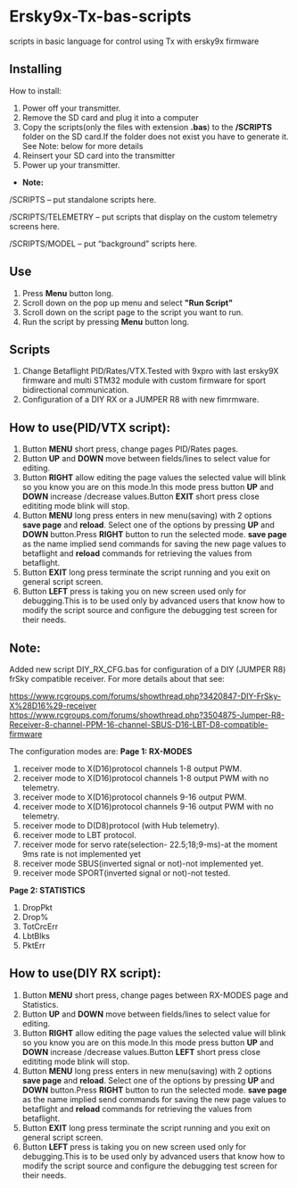 # Ersky9x-Tx-bas-scripts
scripts in basic language for control using Tx with ersky9x firmware

## Installing
How to install:
1. Power off your transmitter.
2. Remove the SD card and plug it into a computer
3. Copy the scripts(only the files with extension **.bas**)  to the **/SCRIPTS** folder on the  SD card.If the folder does not exist you have to generate it. See Note: below for more details
4. Reinsert your SD card into the transmitter
5. Power up your transmitter.

- **Note:**

 /SCRIPTS – put standalone scripts here.
 
 /SCRIPTS/TELEMETRY – put scripts that display on the custom telemetry screens here.
 
 /SCRIPTS/MODEL – put “background” scripts here.

## Use
1. Press **Menu** button long.
2. Scroll down on the pop up menu and select **"Run Script"**
3. Scroll down on the script page to the script you want to run.
4. Run the script by pressing **Menu** button  long.

## Scripts
1. Change Betaflight PID/Rates/VTX.Tested with 9xpro with last ersky9X firmware and multi STM32 module with custom firmware for sport bidirectional communication.
2. Configuration of a DIY RX or a JUMPER R8 with new fimrmware.

## How to use(PID/VTX script):
1. Button  **MENU** short press, change pages PID/Rates pages.
2. Button **UP** and **DOWN** move between fields/lines to select value for editing.
3. Button **RIGHT** allow editing the page values the selected value will blink so you know you are on this mode.In this mode press button **UP** and **DOWN** increase /decrease values.Button **EXIT** short press close edititing mode blink will stop.
4. Button  **MENU** long press enters in new  menu(saving) with 2 options **save page** and **reload**. Select one of the options by pressing **UP** and **DOWN** button.Press **RIGHT** button to run the selected mode.
**save page** as the name implied send commands for  saving the new page values to betaflight and **reload** commands for retrieving the values from betaflight.
5. Button **EXIT** long press terminate the script running and you exit on general script screen.
6. Button **LEFT** press is taking you on new screen used only for debugging.This is to be used only by advanced users that know how to modify the script source and configure the debugging test screen for their needs.

## Note:
Added new script DIY_RX_CFG.bas for configuration of a DIY (JUMPER R8) frSky compatible receiver.
For more details about that see:

https://www.rcgroups.com/forums/showthread.php?3420847-DIY-FrSky-X%28D16%29-receiver
https://www.rcgroups.com/forums/showthread.php?3504875-Jumper-R8-Receiver-8-channel-PPM-16-channel-SBUS-D16-LBT-D8-compatible-firmware

The configuration modes are:
 **Page 1: RX-MODES**

1) receiver mode to X(D16)protocol channels 1-8 output PWM.
2) receiver mode to X(D16)protocol channels 1-8 output PWM with no telemetry.
3) receiver mode to X(D16)protocol channels 9-16 output PWM.
4) receiver mode to X(D16)protocol channels 9-16 output PWM with no telemetry.
5) receiver mode to D(D8)protocol (with Hub telemetry).
6) receiver mode to LBT protocol.
7) receiver mode for servo rate(selection- 22.5;18;9-ms)-at the moment 9ms rate is not implemented yet
8) receiver mode SBUS(inverted signal or not)-not implemented yet.
9) receiver mode SPORT(inverted signal or not)-not tested.

 **Page 2: STATISTICS**

1) DropPkt 
2) Drop%
3) TotCrcErr
4) LbtBlks
5) PktErr

## How to use(DIY RX script):
1. Button  **MENU** short press, change pages between RX-MODES page and Statistics.
2. Button **UP** and **DOWN** move between fields/lines to select value for editing.
3. Button **RIGHT** allow editing the page values the selected value will blink so you know you are on this mode.In this mode press button **UP** and **DOWN** increase /decrease values.Button **LEFT** short press close edititing mode blink will stop.
4. Button  **MENU** long press enters in new  menu(saving) with 2 options **save page** and **reload**. Select one of the options by pressing **UP** and **DOWN** button.Press **RIGHT** button to run the selected mode.
**save page** as the name implied send commands for  saving the new page values to betaflight and **reload** commands for retrieving the values from betaflight.
5. Button **EXIT** long press terminate the script running and you exit on general script screen.
6. Button **LEFT** press is taking you on new screen used only for debugging.This is to be used only by advanced users that know how to modify the script source and configure the debugging test screen for their needs.
